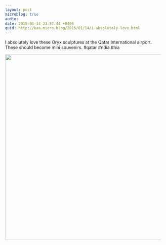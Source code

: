 ```yaml
---
layout: post
microblog: true
audio: 
date: 2015-01-14 23:57:44 +0400
guid: http://kaa.micro.blog/2015/01/14/i-absolutely-love.html
---
```

I absolutely love these Oryx sculptures at the Qatar international airport. These should become mini souvenirs. #qatar #ndia #hia

<img src="https://www.kaa.bz/uploads/2018/9f09906abd.jpg" width="600" height="600" />
